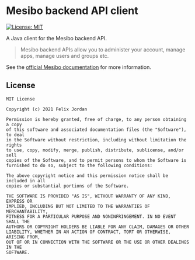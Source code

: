 # Mesibo backend API client
[![License: MIT](https://img.shields.io/badge/License-MIT-yellow.svg)](https://opensource.org/licenses/MIT)

A Java client for the Mesibo backend API.

> Mesibo backend APIs allow you to administer your account, manage apps, manage users and groups etc.

See the [official Mesibo documentation](https://mesibo.com/documentation/api/backend-api) for more information.

## License

```
MIT License

Copyright (c) 2021 Felix Jordan

Permission is hereby granted, free of charge, to any person obtaining a copy
of this software and associated documentation files (the "Software"), to deal
in the Software without restriction, including without limitation the rights
to use, copy, modify, merge, publish, distribute, sublicense, and/or sell
copies of the Software, and to permit persons to whom the Software is
furnished to do so, subject to the following conditions:

The above copyright notice and this permission notice shall be included in all
copies or substantial portions of the Software.

THE SOFTWARE IS PROVIDED "AS IS", WITHOUT WARRANTY OF ANY KIND, EXPRESS OR
IMPLIED, INCLUDING BUT NOT LIMITED TO THE WARRANTIES OF MERCHANTABILITY,
FITNESS FOR A PARTICULAR PURPOSE AND NONINFRINGEMENT. IN NO EVENT SHALL THE
AUTHORS OR COPYRIGHT HOLDERS BE LIABLE FOR ANY CLAIM, DAMAGES OR OTHER
LIABILITY, WHETHER IN AN ACTION OF CONTRACT, TORT OR OTHERWISE, ARISING FROM,
OUT OF OR IN CONNECTION WITH THE SOFTWARE OR THE USE OR OTHER DEALINGS IN THE
SOFTWARE.
```
